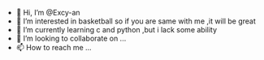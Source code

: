 - 👋 Hi, I’m @Excy-an
- 👀 I’m interested in basketball so if you are same with me ,it will be great
- 🌱 I’m currently learning c and python ,but i lack some ability
- 💞️ I’m looking to collaborate on ...
- 📫 How to reach me ...

<!---
Excy-an/Excy-an is a ✨ special ✨ repository because its `README.md` (this file) appears on your GitHub profile.
You can click the Preview link to take a look at your changes.

This is the future professor in AI's rm


--->
